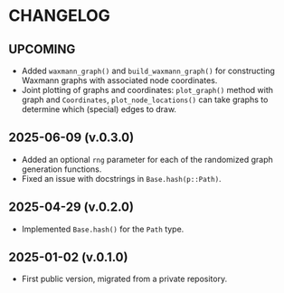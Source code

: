 CHANGELOG
=========

UPCOMING
--------
- Added `waxmann_graph()` and `build_waxmann_graph()` for constructing Waxmann graphs with associated node coordinates.
- Joint plotting of graphs and coordinates: `plot_graph()` method with graph and `Coordinates`, `plot_node_locations()` can take graphs to determine which (special) edges to draw.

2025-06-09 (v.0.3.0)
--------------------
- Added an optional `rng` parameter for each of the randomized graph generation functions.
- Fixed an issue with docstrings in `Base.hash(p::Path)`.

2025-04-29 (v.0.2.0)
--------------------
- Implemented `Base.hash()` for the `Path` type.

2025-01-02 (v.0.1.0)
--------------------
- First public version, migrated from a private repository.

